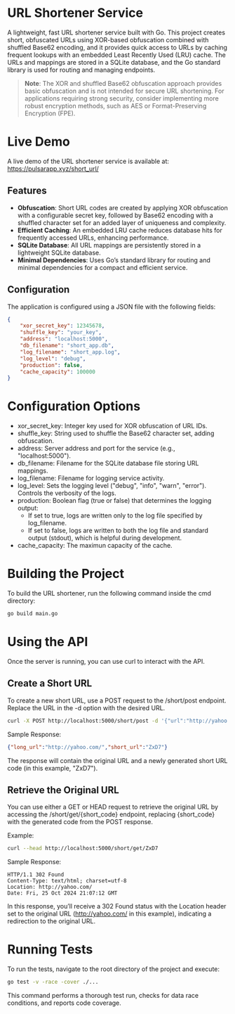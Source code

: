 # URL Shortener Service

A lightweight, fast URL shortener service built with Go. This project creates short, obfuscated URLs using XOR-based obfuscation combined with shuffled Base62 encoding, and it provides quick access to URLs by caching frequent lookups with an embedded Least Recently Used (LRU) cache. The URLs and mappings are stored in a SQLite database, and the Go standard library is used for routing and managing endpoints.

> **Note**: The XOR and shuffled Base62 obfuscation approach provides basic obfuscation and is not intended for secure URL shortening. For applications requiring strong security, consider implementing more robust encryption methods, such as AES or Format-Preserving Encryption (FPE).

# Live Demo
A live demo of the URL shortener service is available at: https://pulsarapp.xyz/short_url/

## Features

- **Obfuscation**: Short URL codes are created by applying XOR obfuscation with a configurable secret key, followed by Base62 encoding with a shuffled character set for an added layer of uniqueness and complexity.
- **Efficient Caching**: An embedded LRU cache reduces database hits for frequently accessed URLs, enhancing performance.
- **SQLite Database**: All URL mappings are persistently stored in a lightweight SQLite database.
- **Minimal Dependencies**: Uses Go’s standard library for routing and minimal dependencies for a compact and efficient service.

## Configuration

The application is configured using a JSON file with the following fields:

```json
{
    "xor_secret_key": 12345678,
    "shuffle_key": "your_key",
    "address": "localhost:5000",
    "db_filename": "short_app.db",
    "log_filename": "short_app.log",
    "log_level": "debug",
    "production": false,
    "cache_capacity": 100000
}
```
# Configuration Options
- xor_secret_key: Integer key used for XOR obfuscation of URL IDs.
- shuffle_key: String used to shuffle the Base62 character set, adding obfuscation.
- address: Server address and port for the service (e.g., "localhost:5000").
- db_filename: Filename for the SQLite database file storing URL mappings.
- log_filename: Filename for logging service activity.
- log_level: Sets the logging level ("debug", "info", "warn", "error"). Controls the verbosity of the logs.
- production: Boolean flag (true or false) that determines the logging output:
    - If set to true, logs are written only to the log file specified by log_filename.
    - If set to false, logs are written to both the log file and standard output (stdout), which is helpful during development.
- cache_capacity: The maximun capacity of the cache.

# Building the Project
To build the URL shortener, run the following command inside the cmd directory:
```bash
go build main.go
```
# Using the API
Once the server is running, you can use curl to interact with the API.

## Create a Short URL
To create a new short URL, use a POST request to the /short/post endpoint. Replace the URL in the -d option with the desired URL.
```bash
curl -X POST http://localhost:5000/short/post -d '{"url":"http://yahoo.com/"}'
```
Sample Response:
```json
{"long_url":"http://yahoo.com/","short_url":"ZxD7"}
```
The response will contain the original URL and a newly generated short URL code (in this example, "ZxD7").

## Retrieve the Original URL
You can use either a GET or HEAD request to retrieve the original URL by accessing the /short/get/{short_code} endpoint, replacing {short_code} with the generated code from the POST response.

Example:
```bash
curl --head http://localhost:5000/short/get/ZxD7
```
Sample Response:
```
HTTP/1.1 302 Found
Content-Type: text/html; charset=utf-8
Location: http://yahoo.com/
Date: Fri, 25 Oct 2024 21:07:12 GMT
```
In this response, you’ll receive a 302 Found status with the Location header set to the original URL (http://yahoo.com/ in this example), indicating a redirection to the original URL.

# Running Tests
To run the tests, navigate to the root directory of the project and execute:
```bash
go test -v -race -cover ./...
```
This command performs a thorough test run, checks for data race conditions, and reports code coverage.
